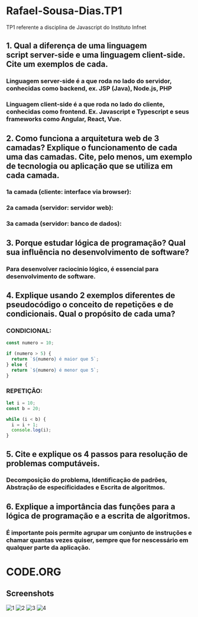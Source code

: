 # Rafael-Sousa-Dias.TP1

TP1 referente a disciplina de Javascript do Instituto Infnet

## 1. Qual a diferença de uma linguagem script server-side e uma linguagem client-side. Cite um exemplos de cada.

### Linguagem server-side é a que roda no lado do servidor, conhecidas como backend, ex. JSP (Java), Node.js, PHP

### Linguagem client-side é a que roda no lado do cliente, conhecidas como frontend. Ex. Javascript e Typescript e seus frameworks como Angular, React, Vue.

## 2. Como funciona a arquitetura web de 3 camadas? Explique o funcionamento de cada uma das camadas. Cite, pelo menos, um exemplo de tecnologia ou aplicação que se utiliza em cada camada.

### 1a camada (cliente: interface via browser):

### 2a camada (servidor: servidor web):

### 3a camada (servidor: banco de dados):

## 3. Porque estudar lógica de programação? Qual sua influência no desenvolvimento de software?

### Para desenvolver raciocinio lógico, é essencial para desenvolvimento de software.

## 4. Explique usando 2 exemplos diferentes de pseudocódigo o conceito de repetições e de condicionais. Qual o propósito de cada uma?

### CONDICIONAL:

```javascript
const numero = 10;

if (numero > 5) {
  return `${numero} é maior que 5`;
} else {
  return `${numero} é menor que 5`;
}
```

### REPETIÇÃO:

```javascript
let i = 10;
const b = 20;

while (i < b) {
  i = i + 1;
  console.log(i);
}
```

## 5. Cite e explique os 4 passos para resolução de problemas computáveis.

### Decomposição do problema, Identificação de padrões, Abstração de especificidades e Escrita de algoritmos.

## 6. Explique a importância das funções para a lógica de programação e a escrita de algoritmos.

### É importante pois permite agrupar um conjunto de instruções e chamar quantas vezes quiser, sempre que for nescessário em qualquer parte da aplicação.

# CODE.ORG

## Screenshots

![1](https://github.com/rafaelsdiasdev/Rafael-Sousa-Dias.TP1/main/code-org/code.org1.png)
![2](https://github.com/rafaelsdiasdev/Rafael-Sousa-Dias.TP1/main/code-org/code.org2.png)
![3](https://github.com/rafaelsdiasdev/Rafael-Sousa-Dias.TP1/main/code-org/code.org3.png)
![4](https://github.com/rafaelsdiasdev/Rafael-Sousa-Dias.TP1/main/code-org/code.org4.png)
